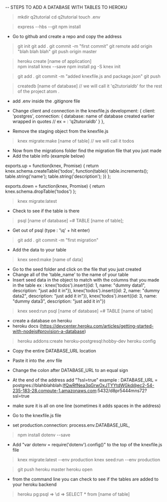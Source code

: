 -- STEPS TO ADD A DATABASE WITH TABLES TO HEROKU

> mkdir q2tutorial
> cd q2tutorial
> touch .env

> express --hbs --git
> npm install

- Go to github and create a repo and copy the address

> git init
> git add .
> git commit -m "first commit"
> git remote add origin "blah blah blah"
> git push origin master

> heroku create [name of application]  
> npm install knex --save
> npm install pg -S
> knex init

> git add .
> git commit -m "added knexfile.js and package.json"
> git push

> createdb [name of database] // we will call it 'q2tutorialdb' for the rest of the project
> atom .

- add .env inside the .gitignore file

- Change client and connection in the knexfile.js
      development: {
        client: 'postgres',
        connection: {
          database: name of database created earlier wrapped in quotes // ex = : 'q2tutorialdb'
        }
      },

- Remove the staging object from the knexfile.js

> knex migrate:make [name of table] // we will call it todos

- Now from the migrations folder find the migration file that you just made
- Add the table info (example below)

exports.up = function(knex, Promise) {
  return knex.schema.createTable('todos', function(table){
    table.increments();
    table.string('name');
    table.string('description');
  })
};

exports.down = function(knex, Promise) {
  return knex.schema.dropTable('todos')
};

> knex migrate:latest

- Check to see if the table is there
> psql [name of database]
 =# TABLE [name of table];

- Get out of psql (type : '\q' + hit enter)
> git add .
> git commit -m "first migration"

- Add the data to your table
> knex seed:make [name of data]

- Go to the seed folder and click on the file that you just created
- Change all of the 'table_name' to the name of your table
- Insert seed data in the object to match with the columns that you made in the table
ex :
knex('todos').insert({id: 1, name: "dummy data1", description: "just add it in"}),
knex('todos').insert({id: 2, name: "dummy data2", description: "just add it in"}),
knex('todos').insert({id: 3, name: "dummy data3", description: "just add it in"})


> knex seed:run
> psql [name of database]
 =# TABLE [name of table]

- create a database on heroku
- heroku docs (https://devcenter.heroku.com/articles/getting-started-with-nodejs#provision-a-database)

> heroku addons:create heroku-postgresql:hobby-dev
> heroku config

- Copy the entire DATABASE_URL location
- Paste it into the .env file
- Change the colon after DATABASE_URL to an equal sign
- At the end of the address add "?ssl=true"
example : DATABASE_URL = postgres://blahblahblah:lfQwRfNea3qGrwOxJTYYtdWGkd@ec2-54-235-183-28.compute-1.amazonaws.com:5432/d8pr5444mns72?ssl=true
- make sure it is all on one line (sometimes it adds spaces in the address)

- Go to the knexfile.js file
- set production.connection: process.env.DATABASE_URL,

> npm install dotenv --save

- Add "var dotenv = require('dotenv').config()" to the top of the knexfile.js file

> knex migrate:latest --env production
> knex seed:run --env production

> git push heroku master
> heroku open

- from the command line you can check to see if the tables are added to your heroku backend
> heroku pg:psql
 => \d 
 => SELECT * from [name of table]
